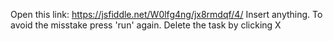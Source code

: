 Open this link: https://jsfiddle.net/W0lfg4ng/jx8rmdqf/4/ Insert anything. To avoid the misstake press 'run' again. Delete the task by clicking X
